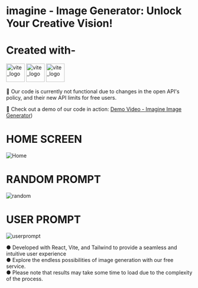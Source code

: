 
# imagine - Image Generator: Unlock Your Creative Vision!

# Created with-
<div>

<img src="https://upload.wikimedia.org/wikipedia/commons/thumb/f/f1/Vitejs-logo.svg/615px-Vitejs-logo.svg.png?20220412224743" alt="vite_logo" style="height:50px"/> 
<img src="https://upload.wikimedia.org/wikipedia/commons/thumb/a/a7/React-icon.svg/768px-React-icon.svg.png?20220125121207" alt="vite_logo" style="height:50px"/> 
<img src="https://upload.wikimedia.org/wikipedia/commons/thumb/d/d5/Tailwind_CSS_Logo.svg/900px-Tailwind_CSS_Logo.svg.png?20211001194333" alt="vite_logo" style="height:50px"/> 
</div>

🚨 Our code is currently not functional due to changes in the open API's policy, and their new API limits for free users.

🎥 Check out a demo of our code in action:
[Demo Video - Imagine Image Generator](https://drive.google.com/file/d/1yEScoYGZhY9UcLl5w7d6ou2pmXNrVhFJ/view?usp=sharing))

# HOME SCREEN
<img src="https://iili.io/H4W1Us2.png" alt="Home " border="0">

# RANDOM PROMPT
<img src="https://iili.io/H4W1407.png" alt="random" border="0">

# USER PROMPT
<img src="https://iili.io/H4W1rfS.png" alt="userprompt" border="0">


● Developed with React, Vite, and Tailwind to provide a seamless and intuitive user experience <br/>
● Explore the endless possibilities of image generation with our free service. <br/>
● Please note that results may take some time to load due to the complexity of the process. <br/>
